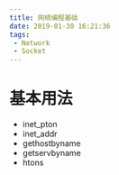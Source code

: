 ```yaml
---
title: 网络编程基础
date: 2019-01-30 16:21:36
tags:
 - Network
 - Socket
---
```

# 基本用法

* inet_pton
* inet_addr
* gethostbyname
* getservbyname
* htons